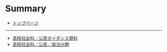 # Summary

* [トップページ](README.md)

-----
* [高校社会科／公民ガイダンス資料](highscoolcivicsguidance.md)
* [高校社会科／公民／政治分野](https://teacheramesaka.github.io/highschoolpolitics/)


